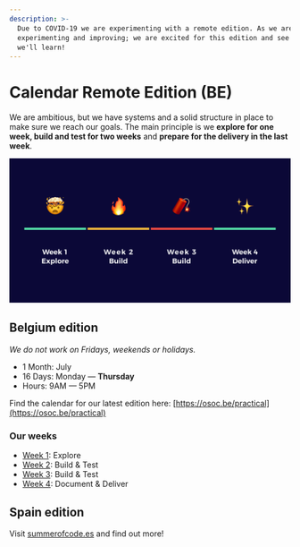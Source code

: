 ```yaml
---
description: >-
  Due to COVID-19 we are experimenting with a remote edition. As we are _always_
  experimenting and improving; we are excited for this edition and see what
  we'll learn!
---
```


# Calendar Remote Edition \(BE\)

We are ambitious, but we have systems and a solid structure in place to make sure we reach our goals. The main principle is we **explore for one week, build and test for two weeks** and **prepare for the delivery in the last week**.

![](../.gitbook/assets/screenshot-2019-06-17-at-21.47.54.png)

## Belgium edition

_We do not work on Fridays, weekends or holidays._

* 1 Month: July
* 16 Days: Monday — **Thursday**
* Hours: 9AM — 5PM

Find the calendar for our latest edition here:  [https://osoc.be/practical](https://osoc.be/practical)

### Our weeks

* [Week 1](week-1-explore/): Explore
* [Week 2](week-2-build/): Build & Test
* [Week 3](week-3-build-more/): Build & Test
* [Week 4](week-4-deliver/): Document & Deliver

## Spain edition

Visit [summerofcode.es](https://summerofcode.es) and find out more!







